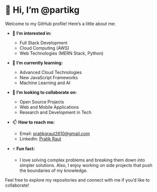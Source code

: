 # 👋 Hi, I’m @partikg

Welcome to my GitHub profile! Here’s a little about me:

- 👀 **I’m interested in:**
  - Full Stack Development
  - Cloud Computing (AWS)
  - Web Technologies (MERN Stack, Python)

- 🌱 **I’m currently learning:**
  - Advanced Cloud Technologies
  - New JavaScript Frameworks
  - Machine Learning and AI

- 💞️ **I’m looking to collaborate on:**
  - Open Source Projects
  - Web and Mobile Applications
  - Research and Development in Tech

- 📫 **How to reach me:**
  - Email: [pratikgraut2610@gmail.com](mailto:pratikgraut2610@gmail.com)
  - LinkedIn: [Pratik Raut](https://www.linkedin.com/in/pratik--raut)
  
- ⚡ **Fun fact:**
  - I love solving complex problems and breaking them down into simpler solutions. Also, I enjoy working on side projects that push the boundaries of my knowledge.

Feel free to explore my repositories and connect with me if you’d like to collaborate!
